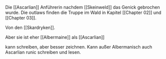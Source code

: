 Die [[Ascarlian]] Anführerin nachdem [[Skeinweld]] das Genick gebrochen wurde. Die outlaws finden die Truppe im Wald in Kapitel [[Chapter 02]] und [[Chapter 03]].

Von den  [[Skardryken]].

Aber sie ist eher [[Albermaine]] als [[Ascarlian]] 

kann schreiben, aber besser zeichnen. Kann außer Albermanisch auch Ascarlian runic schreiben und lesen.